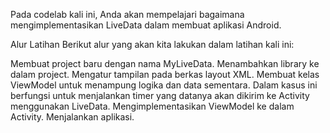 Pada codelab kali ini, Anda akan mempelajari bagaimana mengimplementasikan LiveData dalam membuat aplikasi Android. 

Alur Latihan
Berikut alur yang akan kita lakukan dalam latihan kali ini:

Membuat project baru dengan nama MyLiveData.
Menambahkan library ke dalam project.
Mengatur tampilan pada berkas layout XML.
Membuat kelas ViewModel untuk menampung logika dan data sementara. Dalam kasus ini berfungsi untuk menjalankan timer yang datanya akan dikirim ke Activity menggunakan LiveData.
Mengimplementasikan ViewModel ke dalam Activity.
Menjalankan aplikasi.
